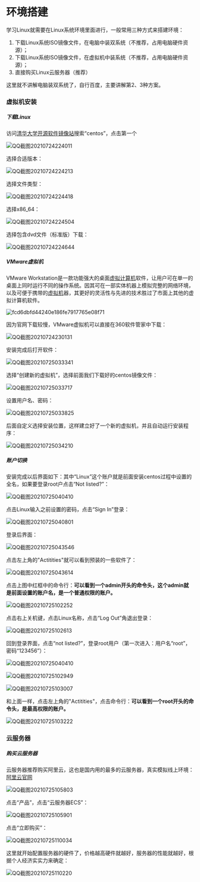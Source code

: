 # 环境搭建

学习Linux就需要在Linux系统环境里面进行，一般常用三种方式来搭建环境：

1. 下载Linux系统ISO镜像文件，在电脑中装双系统（不推荐，占用电脑硬件资源）；
2. 下载Linux系统ISO镜像文件，在虚拟机中装系统（不推荐，占用电脑硬件资源）；
3. 直接购买Linux云服务器（推荐）

这里就不讲解电脑装双系统了，自行百度，主要讲解第2、3种方案。

### 虚拟机安装

##### 下载Linux

访问[清华大学开源软件镜像站](https://mirrors.tuna.tsinghua.edu.cn/)搜索“centos”，点击第一个

![QQ截图20210724224011](Image/QQ截图20210724224011.png)

选择合适版本：

![QQ截图20210724224213](Image/QQ截图20210724224213.png)

选择文件类型：

![QQ截图20210724224418](Image/QQ截图20210724224418.png)

选择x86_64：

![QQ截图20210724224504](Image/QQ截图20210724224504.png)

选择包含dvd文件（标准版）下载：

![QQ截图20210724224644](Image/QQ截图20210724224644.png)

##### VMware虚拟机

VMware Workstation是一款功能强大的桌面[虚拟计算机](https://baike.baidu.com/item/虚拟计算机/5732003)软件，让用户可在单一的桌面上同时运行不同的操作系统。因其可在一部实体机器上模拟完整的网络环境，以及可便于携带的[虚拟机](https://baike.baidu.com/item/虚拟机)器，其更好的灵活性与先进的技术胜过了市面上其他的虚拟计算机软件。

![fcd6dbfd44240e186fe7917765e08f71](Image/fcd6dbfd44240e186fe7917765e08f71.jpg)

因为官网下载较慢，VMware虚拟机可以直接在360软件管家中下载：

![QQ截图20210724230131](Image/QQ截图20210724230131.png)

安装完成后打开软件：

![QQ截图20210725033341](Image/QQ截图20210725033341.png)

选择“创建新的虚拟机”，选择前面我们下载好的centos镜像文件：

![QQ截图20210725033717](Image/QQ截图20210725033717.png)

设置用户名、密码：

![QQ截图20210725033825](Image/QQ截图20210725033825.png)

后面自定义选择安装位置，这样建立好了一个新的虚拟机，并且自动运行安装程序：

![QQ截图20210725034210](Image/QQ截图20210725034210.png)

##### 账户切换

安装完成以后界面如下：其中“Linux”这个账户就是前面安装centos过程中设置的全名，如果要登录root户点击“Not listed?”：

![QQ截图20210725040410](Image/QQ截图20210725040410.png)

点击Linux输入之前设置的密码，点击“Sign In”登录：

![QQ截图20210725040801](Image/QQ截图20210725040801.png)

登录后界面：

![QQ截图20210725043546](Image/QQ截图20210725043546.png)

点击左上角的"Actitities"就可以看到预装的一些软件了：

![QQ截图20210725043614](Image/QQ截图20210725043614.png)

点击上图中红框中的命令行：**可以看到一个admin开头的命令头，这个admin就是前面设置的账户名，是一个普通权限的账户。**

![QQ截图20210725102252](Image/QQ截图20210725102252.png)

点击右上关机键，点击Linux名称，点击“Log Out”角退出登录：

![QQ截图20210725102613](Image/QQ截图20210725102613.png)

回到登录界面，点击“not listed?”，登录root用户（第一次进入：用户名“root”，密码“123456”）：

![QQ截图20210725040410](Image/QQ截图20210725040410.png)

![QQ截图20210725102949](Image/QQ截图20210725102949.png)

![QQ截图20210725103007](Image/QQ截图20210725103007.png)

和上面一样，点击左上角的"Actitities"，点击命令行：**可以看到一个root开头的命令头，是最高权限的账户。**

![QQ截图20210725103222](Image/QQ截图20210725103222.png)

### 云服务器

##### 购买云服务器

云服务器推荐购买阿里云，这也是国内用的最多的云服务器，真实模拟线上环境：[阿里云官网](https://www.aliyun.com/?spm=5176.8789780.J_8058803260.1.175b45b5Dy7Bh1)

![QQ截图20210725105803](Image/QQ截图20210725105803.png)

点击“产品”，点击“云服务器ECS”：

![QQ截图20210725105901](Image/QQ截图20210725105901.png)

点击“立即购买”：

![QQ截图20210725110034](Image/QQ截图20210725110034.png)

这里就开始配置服务器的硬件了，价格越高硬件就越好，服务器的性能就越好，根据个人经济实实力来确定：

![QQ截图20210725110220](Image/QQ截图20210725110220.png)

